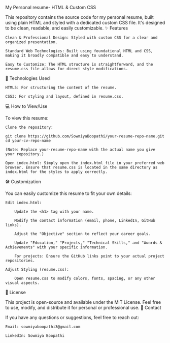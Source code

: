 My Personal resume- HTML & Custom CSS

This repository contains the source code for my personal resume, built using plain HTML and styled with a dedicated custom CSS file. It's designed to be clean, readable, and easily customizable.
✨ Features

    Clean & Professional Design: Styled with custom CSS for a clear and organized presentation.

    Standard Web Technologies: Built using foundational HTML and CSS, making it broadly compatible and easy to understand.

    Easy to Customize: The HTML structure is straightforward, and the resume.css file allows for direct style modifications.

🚀 Technologies Used

    HTML5: For structuring the content of the resume.

    CSS3: For styling and layout, defined in resume.css.

💻 How to View/Use

To view this resume:

    Clone the repository:

    git clone https://github.com/SowmiyaBoopathi/your-resume-repo-name.git
    cd your-cv-repo-name

    (Note: Replace your-resume-repo-name with the actual name you give your repository.)

    Open index.html: Simply open the index.html file in your preferred web browser. Ensure that resume.css is located in the same directory as index.html for the styles to apply correctly.

🛠️ Customization

You can easily customize this resume to fit your own details:

    Edit index.html:

        Update the <h1> tag with your name.

        Modify the contact information (email, phone, LinkedIn, GitHub links).

        Adjust the "Objective" section to reflect your career goals.

        Update "Education," "Projects," "Technical Skills," and "Awards & Achievements" with your specific information.

        For projects: Ensure the GitHub links point to your actual project repositories.

    Adjust Styling (resume.css):

        Open resume.css to modify colors, fonts, spacing, or any other visual aspects.

📄 License

This project is open-source and available under the MIT License. Feel free to use, modify, and distribute it for personal or professional use.
📧 Contact

If you have any questions or suggestions, feel free to reach out:

    Email: sowmiyaboopathi3@gmail.com

    LinkedIn: Sowmiya Boopathi
